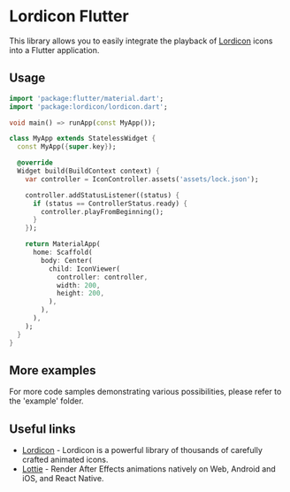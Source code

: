 # Lordicon Flutter

This library allows you to easily integrate the playback of [Lordicon](https://lordicon.com/) icons into a Flutter application.

## Usage

```dart
import 'package:flutter/material.dart';
import 'package:lordicon/lordicon.dart';

void main() => runApp(const MyApp());

class MyApp extends StatelessWidget {
  const MyApp({super.key});

  @override
  Widget build(BuildContext context) {
    var controller = IconController.assets('assets/lock.json');

    controller.addStatusListener((status) {
      if (status == ControllerStatus.ready) {
        controller.playFromBeginning();
      }
    });

    return MaterialApp(
      home: Scaffold(
        body: Center(
          child: IconViewer(
            controller: controller,
            width: 200,
            height: 200,
          ),
        ),
      ),
    );
  }
}
```

## More examples

For more code samples demonstrating various possibilities, please refer to the 'example' folder.

## Useful links

- [Lordicon](https://lordicon.com/) - Lordicon is a powerful library of
  thousands of carefully crafted animated icons.
- [Lottie](https://airbnb.io/lottie) - Render After Effects animations natively
  on Web, Android and iOS, and React Native.